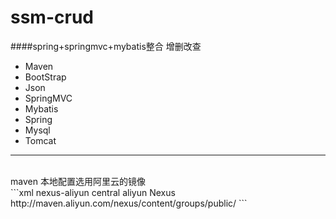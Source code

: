 # ssm-crud

####spring+springmvc+mybatis整合 增删改查<br/>

* Maven
* BootStrap
* Json
* SpringMVC
* Mybatis
* Spring
* Mysql
* Tomcat

--------

<br/>
maven 本地配置选用阿里云的镜像<br/>
```xml
  <mirrors>
	 <mirror>
      <id>nexus-aliyun</id>
      <mirrorOf>central</mirrorOf>
      <name>aliyun Nexus</name>
      <url>http://maven.aliyun.com/nexus/content/groups/public/</url>
    </mirror>
  </mirrors>
```
